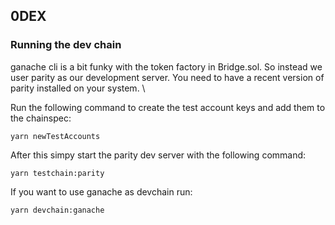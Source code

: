 ## 0DEX


### Running the dev chain

ganache cli is a bit funky with the token factory in Bridge.sol. So instead we user parity as our development server. You need to have a recent version of parity installed on your system. \

Run the following command to create the test account keys and add them to the chainspec:

```
yarn newTestAccounts
```

After this simpy start the parity dev server with the following command:

```
yarn testchain:parity
```

If you want to use ganache as devchain run: 

```
yarn devchain:ganache
```
